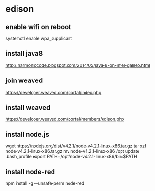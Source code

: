 # edison

## enable wifi on reboot
systemctl enable wpa_supplicant

## install java8
http://harmoniccode.blogspot.com/2014/05/java-8-on-intel-galileo.html

## join weaved 
https://developer.weaved.com/portal/index.php

## install weaved
https://developer.weaved.com/portal/members/edison.php

## install node.js
wget https://nodejs.org/dist/v4.2.1/node-v4.2.1-linux-x86.tar.gz
tar xzf node-v4.2.1-linux-x86.tar.gz
mv node-v4.2.1-linux-x86 /opt
update .bash_profile
export PATH=/opt/node-v4.2.1-linux-x86/bin:$PATH

## install node-red
npm install -g --unsafe-perm node-red
